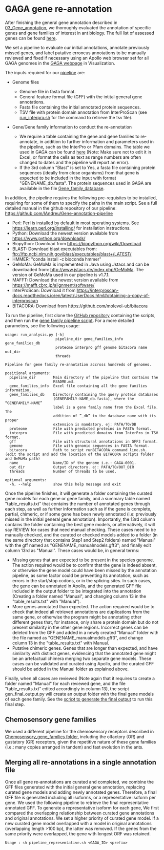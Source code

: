 # GAGA gene re-annotation
After finishing the general gene annotation described in [03_Gene_annotation](../03_Gene_annotation), we thoroughly evaluated the annotation of specific genes and gene families of interest in ant biology. The full list of assessed genes can be found [here](https://docs.google.com/spreadsheets/d/1EI8pShvL_YlbxYEyrlkrod7a-a7W58lR3rWOqlQffgA/edit?usp=sharing).

We set a pipeline to evaluate our initial annotations, annotate previously missed genes, and label putative erroneus annotations to be manually reviewed and fixed if necessary using an Apollo web browser set for all GAGA genomes in the [GAGA webpage](https://db.cngb.org/antbase/project) in Visualization. 

The inputs required for our [pipeline](https://github.com/IAndreu/Gene-annotation-pipeline) are:
- Genome files
   - Genome file in fasta format.
   - General feature format file (GFF) with the intital general gene annotations.
   - Fasta file containing the initial annotated protein sequences.
   - TSV file with protein domain annotation from InterProScan (see [run_interpro.sh](run_interpro.sh) for the command to retrieve the tsv file).

- Gene/Gene family information to conduct the re-annotation
   - We require a table containing the gene and gene families to re-annotate, in addition to further information and parameters used in the pipeline, such as the InterPro or Pfam domains. The table we used in GAGA can be found [here](https://docs.google.com/spreadsheets/d/1EI8pShvL_YlbxYEyrlkrod7a-a7W58lR3rWOqlQffgA/edit?usp=sharing) (Note: Make sure not to edit it in Excel, or format the cells as text as range numbers are often changed to dates and the pipeline will report an error).
   - If the 3rd column "Blast" is set to Yes, a fasta file containing protein sequences (ideally from close organisms) from that gene is expected to be included in the input with format "GENENAME_db.fasta". The protein sequences used in GAGA are available in the file [Gene_family_database](Gene_family_database.zip).

In addition, the pipeline requires the following pre-requisites to be installed, requiring for some of them to specify the paths in the main script. See a full detailed manual in the github repository of our pipeline: https://github.com/IAndreu/Gene-annotation-pipeline 
- Perl: Perl is installed by default in most operating systems. See https://learn.perl.org/installing/ for installation instructions.
- Python: Download the newest version available from https://www.python.org/downloads/
- Biopython: Download from https://biopython.org/wiki/Download
- BLAST: Download blast executables from: ftp://ftp.ncbi.nlm.nih.gov/blast/executables/blast+/LATEST/
- HMMER: "conda install -c bioconda hmmer" 
- GeMoMa: GeMoMa is implemented in Java using Jstacs and can be downloaded from: http://www.jstacs.de/index.php/GeMoMa. The version of GeMoMa used in our pipeline is v1.7.1.
- MAFFT: Download the newest version available from https://mafft.cbrc.jp/alignment/software/
- InterProScan: Download it from https://interproscan-docs.readthedocs.io/en/latest/UserDocs.html#obtaining-a-copy-of-interproscan
- BITACORA: Download from https://github.com/molevol-ub/bitacora


To run the pipeline, first clone the [GitHub repository](https://github.com/IAndreu/Gene-annotation-pipeline) containing the scripts, and then run the [gene family pipeline script](submit_run_genefamilypipeline.sh). For a more detailed parameters, see the following usage:
```
usage: run_analysis.py [-h]
                       pipeline_dir gene_families_info gene_families_db
                       proteome interpro gff genome bitacora name out_dir
                       threads

Pipeline for gene family re-annotation accross hundreds of genomes.

positional arguments:
  pipeline_dir        Main directory of the pipeline that contains the
                      README.md.
  gene_families_info  Excel file containing all the gene families information.
  gene_families_db    Directory containing the query protein databases
                      (GENEFAMILY-NAME_db.fasta), where the “GENEFAMILY-NAME”
                      label is a gene family name from the Excel file. The
                      addition of ”_db” to the database name with its proper
                      extension is mandatory. ej: PATH/TO/DB
  proteome            File with predicted proteins in FASTA format.
  interpro            File with predicted domains from InterPro in TSV format.
  gff                 File with structural annotations in GFF3 format.
  genome              File with genomic sequences in FASTA format.
  bitacora            Path to script runBITACORA_command_line.sh. (edit the script and add the location of the BITACORA scripts folder and GeMoMa path)
  name                Name/ID of the genome i.e.: GAGA-0001.
  out_dir             Output directory. ej: PATH/TO/OUT_DIR
  threads             Number of threads to be used.

optional arguments:
  -h, --help          show this help message and exit
```

Once the pipeline finishes, it will generate a folder containing the curated gene models for each gene or gene family, and a summary table named "table_results.txt" that contains the number of annotated genes through each step, as well as further information such as if the gene is complete, partial, chimeric, or if some gene has been newly annotated (i.e: previously missed in the initial general gene annotation). Importantly, the 13rd column contains the folder containing the best gene models, or alternatively, it will say REVIEW for cases that need manual checking. These cases need to be manually checked, and the curated or checked models added to a folder (in the same directory that contains Step1 and Step2 folders) named "Manual" with the gff named as "GENENAME_manualmodels.gff3"; and finally edit column 13rd as "Manual". These cases would be, in general terms:
- Missing genes that are expected to be present in the species genome. The action required would be to confirm that the gene is indeed absent, or otherwise the gene model could have been missed by the annotation pipeline, as some factor could be preventing its annotation, such as errors in the start/stop codons, or in the splicing sites. In such cases, the gene can be annotated in Apollo, and the generated GFF file included in the output folder to be integrated into the annotation (Creating a folder named "Manual", and changing column 13 in the "table_results.txt" with "Manual").
- More genes annotated than expected. The action required would be to check that indeed all retrieved annotations are duplications from the same gene, or otherwise the program might be annotating other different genes that, for instance, only share a protein domain but do not present similarity in the other gene regions. Incorrect genes can be deleted from the GFF and added in a newly created "Manual" folder with the file named as "GENENAME_manualmodels.gff3", and change column 13 in the "table_results.txt" with Manual. 
- Putative chimeric genes. Genes that are longer than expected, and have similarity with distinct genes, evidencing that the annotated gene might be an artefactual chimera merging two separate gene models. These cases can be validated and curated using Apollo, and the curated GFF should be added in the Manual folder as explained above. 

Finally, when all cases are reviewed (Note again that it requires to create a folder named "Manual" for each reviewed gene, and the file "table_results.txt" edited accordingly in column 13), the script gen_final_output.py will create an output folder with the final gene models of each gene family. See the [script to generate the final output](submit_run_genefamilypipepine_generatefinaloutput.sh) to run this final step.


## Chemosensory gene families
We used a different pipeline for the chemosensory receptors described in [Chemosensory_gene_families folder](Chemosensory_gene_families), including the olfactory (OR) and gustatory (GR) receptors, given the repetitive nature of these gene families (i.e.: many copies arranged in tandem) and fast evolution in the ants. 



## Merging all re-annotations in a single annotation file
Once all gene re-annotations are curated and completed, we combine the GFF files generated with the initial general gene annotation, replacing curated gene models and adding newly annotated genes. Therefore, a final GFF file is generated including all isoforms, or a representative isoform per gene. We used the following pipeline to retrieve the final representative annotated GFF. To generate a representative isoform for each gene, We first compared the overlapping relationship between curated gene annotations and original annotations. We set a higher priority of curated gene model. If a new curated gene model overlapped with a model in original annotations (overlapping length >100 bp), the latter was removed. If the genes from the same priority were overlapped, the gene with longest ORF was retained.

```
Usage : sh pipeline_representative.sh <GAGA_ID> <prefix>
```

